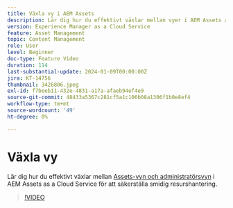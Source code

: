 ```yaml
---
title: Växla vy i AEM Assets
description: Lär dig hur du effektivt växlar mellan vyer i AEM Assets as a Cloud Service och säkerställer smidig resurshantering.
version: Experience Manager as a Cloud Service
feature: Asset Management
topic: Content Management
role: User
level: Beginner
doc-type: Feature Video
duration: 114
last-substantial-update: 2024-01-09T00:00:00Z
jira: KT-14756
thumbnail: 3426806.jpeg
exl-id: f7beeb11-432e-4831-a17a-afaeb94ef4e9
source-git-commit: 48433a5367c281cf5a1c106b08a1306f1b0e8ef4
workflow-type: tm+mt
source-wordcount: '49'
ht-degree: 0%

---
```


# Växla vy

Lär dig hur du effektivt växlar mellan [Assets-vyn och administratörsvyn](https://experienceleague.adobe.com/docs/experience-manager-cloud-service/content/assets/overview.html#persona-based-experiences) i AEM Assets as a Cloud Service för att säkerställa smidig resurshantering.

>[!VIDEO](https://video.tv.adobe.com/v/3426806/?learn=on)
